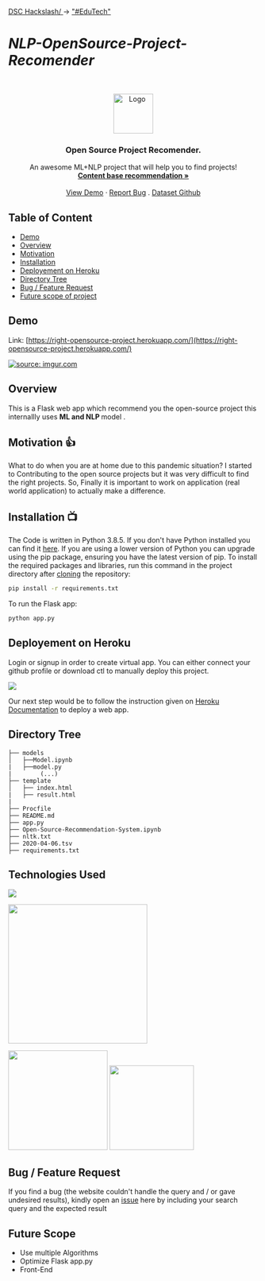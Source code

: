  <a href="https://mail.google.com/mail/u/1/?ui=2&view=btop&ver=1lcrjrtwrk9al#attid%253Datt_177a3edd46ee6287_0.1_f_kl61yrtu0">DSC Hackslash/ </a>-> <a href="https://drive.google.com/file/d/13SfqhtkHIClE_KlqwIF7jZ8q-NDz9Yoi/view">"#EduTech"</a> 
# <em>NLP-OpenSource-Project-Recomender </em>

<!-- PROJECT LOGO -->
<br />
<p align="center">
<a href="https://github.com/jyothiprakashpanaik/HackthonDSC-OpenSource-Project-Recomender">
    <img src="https://upload.wikimedia.org/wikipedia/commons/thumb/4/4e/Open_Source_Initiative_keyhole.svg/768px-Open_Source_Initiative_keyhole.svg.png" alt="Logo" width="80" height="80"></a>


  <h3 align="center">Open Source Project Recomender.</h3>

  <p align="center">
    An awesome ML+NLP project that will help you to find projects!
    <br />
    <a href="https://medium.com/@bindhubalu/content-based-recommender-system-4db1b3de03e7"><strong>Content base recommendation »</strong></a>
    <br />
    <br />
    <a href="https://right-opensource-project.herokuapp.com/">View Demo</a>
    ·
    <a href="https://github.com/jyothiprakashpanaik/HackthonDSC-OpenSource-Project-Recomender/issues">Report Bug</a>
    .
    <a href="https://github.com/github/covid-19-repo-data">Dataset Github</a>
  </p>
</p>


## Table of Content
  * [Demo](#demo)
  * [Overview](#overview)
  * [Motivation](#motivation)
  * [Installation](#installation)
  * [Deployement on Heroku](#deployement-on-heroku)
  * [Directory Tree](#directory-tree)
  * [Bug / Feature Request](#bug---feature-request)
  * [Future scope of project](#future-scope)


## Demo
Link: [https://right-opensource-project.herokuapp.com/](https://right-opensource-project.herokuapp.com/)

<a href="https://right-opensource-project.herokuapp.com/"><img src="https://i.imgur.com/KYjrq8T.png?2" title="source: imgur.com" /></a>

## Overview
This is a Flask web app which recommend you the open-source project this internallly uses <b>ML and NLP </b> model .

## Motivation  👍
What to do when you are at home due to this pandemic situation? I started to Contributing to the open source projects but it was very difficult to find the right projects. So, Finally it is important to work on application (real world application) to actually make a difference.

## Installation  📺 
The Code is written in Python 3.8.5. If you don't have Python installed you can find it [here](https://www.python.org/downloads/). If you are using a lower version of Python you can upgrade using the pip package, ensuring you have the latest version of pip. To install the required packages and libraries, run this command in the project directory after [cloning](https://www.howtogeek.com/451360/how-to-clone-a-github-repository/) the repository:
```bash
pip install -r requirements.txt
```
To run the Flask app:
```bash
python app.py
```

## Deployement on Heroku
Login or signup in order to create virtual app. You can either connect your github profile or download ctl to manually deploy this project.

[![](https://i.imgur.com/dKmlpqX.png)](https://heroku.com)

Our next step would be to follow the instruction given on [Heroku Documentation](https://devcenter.heroku.com/articles/getting-started-with-python) to deploy a web app.

## Directory Tree 
```
├── models 
│   ├──Model.ipynb
|   ├──model.py
|        (...)
├── template
│   ├── index.html
|   ├── result.html
|
├── Procfile
├── README.md
├── app.py
├── Open-Source-Recommendation-System.ipynb
├── nltk.txt
├── 2020-04-06.tsv
├── requirements.txt
```

## Technologies Used


![](https://forthebadge.com/images/badges/made-with-python.svg)


[<img target="_blank" src="https://th.bing.com/th/id/OIP.IT74jUJmHYI1hIptl_ir1wHaEH?pid=ImgDet&rs=1" width=280>](https://gunicorn.org) 

[<img target="_blank" src="https://scikit-learn.org/stable/_static/scikit-learn-logo-small.png" width=200>](https://scikit-learn.org/stable/)
[<img target="_blank" src="https://flask.palletsprojects.com/en/1.1.x/_images/flask-logo.png" width=170>](https://flask.palletsprojects.com/en/1.1.x/) 
 


## Bug / Feature Request

If you find a bug (the website couldn't handle the query and / or gave undesired results), kindly open an [issue](https://github.com/jyothiprakashpanaik/HackthonDSC-OpenSource-Project-Recomender.git) here by including your search query and the expected result

## Future Scope

* Use multiple Algorithms
* Optimize Flask app.py
* Front-End 
